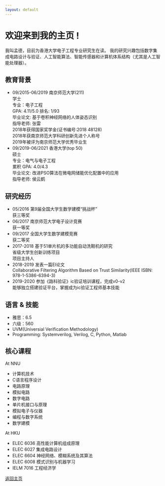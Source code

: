 ```yaml
---
layout: default
---
```


# 欢迎来到我的主页 !   
我叫孟德，目前为香港大学电子工程专业研究生在读。
我的研究兴趣包括数字集成电路设计与验证、人工智能算法、智能传感器和计算机体系结构（尤其是人工智能处理器）。


## 教育背景
* 09/2015-06/2019  南京师范大学(211)<br />
  学士<br />
  专业：电子工程<br />
  GPA: 4.11/5.0    排名: 1/93<br />
  毕业论文: 基于卷积神经网络的人体姿态识别<br />
  指导老师: 张雷<br />
  2018年获得国家奖学金(证书编号:2018 48128)<br />
  2018年获南京师范大学科研创新先进个人称号<br />
  2019年被评为南京师范大学优秀毕业生<br />
* 09/2019-06/2021 香港大学(top 50)<br />
  硕士<br />
  专业：电气与电子工程<br />
  累积 GPA: 4.0/4.3<br />
  毕业论文: 改进PSO算法在微电网储能优化配置中的应用 <br />
  指导老师: 侯云鹤<br />
  
## 研究经历
* 05/2016    第9届全国大学生数学建模“挑战杯”<br />
  获三等奖<br />
* 06/2017    南京师范大学电子设计竞赛<br />
  获一等奖<br />
* 09/2017    全国大学生数学建模竞赛<br />
  获二等奖<br />  
* 2017-2018  基于51单片机的多功能自动洗鞋机的研究<br />
  省级大学生创新训练项目<br />
  项目主持人<br />
* 2018-2019  发表一篇EI论文<br />
  Collaborative Filtering Algorithm Based on Trust Similarity(IEEE ISBN: 978-1-5386-6394-3)<br />
* 2019-2020 参加《路科验证》ic验证培训课程，完成v0-v2<br />
  能够独立搭建验证平台，掌握成为ic验证工程师基本技能<br />
  
  
## 语言 & 技能
* 雅思：6.5<br />
* 六级：560<br />
* UVM(Universial Verification Methodology)<br />
* Programming: Systemverilog, Verilog, C, Python, Matlab<br />

## 核心课程
At NNU<br />
* 计算机技术
* C语言程序设计
* 电路原理
* 模拟电路
* 数字电路
* 单片机接口与原理
* 模拟电子与仪器
* 编程与数字系统
* 数学建模

At HKU<br />
* ELEC 6036 高性能计算机组成原理
* ELEC 6027 集成电路设计
* ELEC 6604 神经网络、模糊系统及其算法
* ELEC 6008 模式识别与机器学习
* IELM 7016 工程经济学


[返回主页](./)





